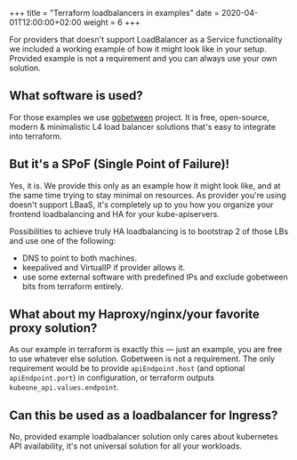 +++
title = "Terraform loadbalancers in examples"
date = 2020-04-01T12:00:00+02:00
weight = 6
+++
 
For providers that doesn't support LoadBalancer as a Service functionality we
included a working example of how it might look like in your setup. Provided
example is not a requirement and you can always use your own solution.

## What software is used?

For those examples we use [gobetween][gobetween] project. It is free, open-source,
modern & minimalistic L4 load balancer solutions that's easy to integrate into
terraform.

## But it's a SPoF (Single Point of Failure)!

Yes, it is. We provide this only as an example how it might look like, and at
the same time trying to stay minimal on resources. As provider you're using
doesn't support LBaaS, it's completely up to you how you organize your frontend
loadbalancing and HA for your kube-apiservers.

Possibilities to achieve truly HA loadbalancing is to bootstrap 2 of those LBs
and use one of the following:
* DNS to point to both machines.
* keepalived and VirtualIP if provider allows it.
* use some external software with predefined IPs and exclude gobetween bits from
  terraform entirely.

## What about my Haproxy/nginx/your favorite proxy solution?

As our example in terraform is exactly this — just an example, you are free to
use whatever else solution. Gobetween is not a requirement. The only requirement
would be to provide `apiEndpoint.host` (and optional `apiEndpoint.port`) in
configuration, or terraform outputs `kubeone_api.values.endpoint`.

## Can this be used as a loadbalancer for Ingress?

No, provided example loadbalancer solution only cares about kubernetes API
availability, it's not universal solution for all your workloads.

[gobetween]: http://gobetween.io
